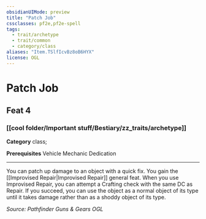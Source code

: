 ```yaml
---
obsidianUIMode: preview
title: "Patch Job"
cssclasses: pf2e,pf2e-spell
tags:
  - trait/archetype
  - trait/common
  - category/class
aliases: "Item.TSlfIcvBz8oB6HYX"
license: OGL
---
```

# Patch Job
## Feat 4
### [[cool folder/Important stuff/Bestiary/zz_traits/archetype]]

**Category** class; 



**Prerequisites** Vehicle Mechanic Dedication
* * *
You can patch up damage to an object with a quick fix. You gain the [[Improvised Repair|Improvised Repair]] general feat. When you use Improvised Repair, you can attempt a Crafting check with the same DC as Repair. If you succeed, you can use the object as a normal object of its type until it takes damage rather than as a shoddy object of its type.

*Source: Pathfinder Guns & Gears*
*OGL*